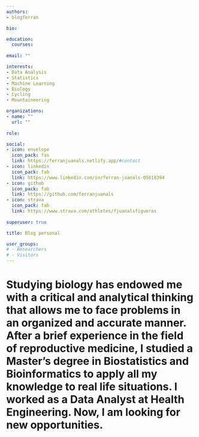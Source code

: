 ```yaml
---
authors:
- blogferran

bio:

education:
  courses:
    
email: ""

interests:
- Data Analysis
- Statistics
- Machine Learning
- Biology
- Cycling
- Mountaineering

organizations:
- name: ""
  url: ""
  
role:

social:
- icon: envelope
  icon_pack: fas
  link: https://ferranjuanals.netlify.app/#contact
- icon: linkedin
  icon_pack: fab
  link: https://www.linkedin.com/in/ferran-juanals-05618394
- icon: github
  icon_pack: fab
  link: https://github.com/ferranjuanals
- icon: strava
  icon_pack: fab
  link: https://www.strava.com/athletes/fjuanalsfigueras
  
superuser: true

title: Blog personal

user_groups:
# - Researchers
# - Visitors
---
```


# Studying biology has endowed me with a critical and analytical thinking that allows me to face problems in an organized and accurate manner. After a brief experience in the field of reproductive medicine, I studied a Master’s degree in Biostatistics and Bioinformatics to apply all my knowledge to real life situations. I worked as a Data Analyst at Health Engineering. Now, I am looking for new opportunities. 
